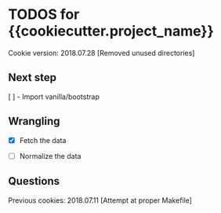 # TODOS for {{cookiecutter.project_name}}

Cookie version: 2018.07.28 [Removed unused directories]

## Next step

[ ] - Import vanilla/bootstrap


## Wrangling

- [x] Fetch the data
- [ ] Normalize the data


## Questions

Previous cookies: 2018.07.11 [Attempt at proper Makefile]
